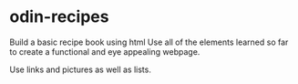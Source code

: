 # odin-recipes
Build a basic recipe book using html
Use all of the elements learned so far to create a functional and eye appealing webpage.

Use links and pictures as well as lists.